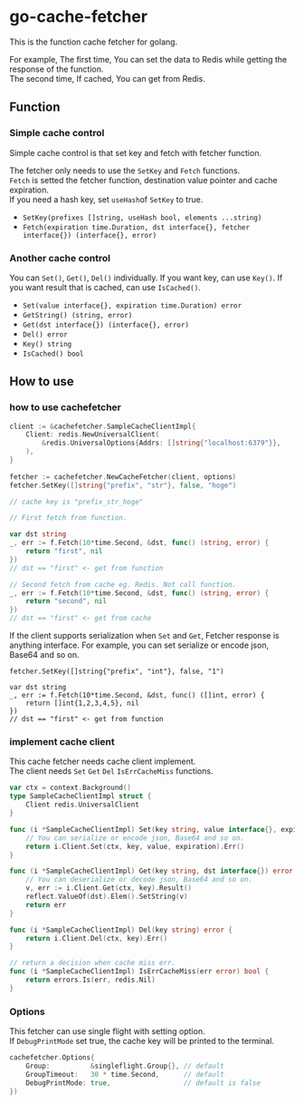 # go-cache-fetcher

This is the function cache fetcher for golang.

For example, The first time, You can set the data to Redis while getting the response of the function.  
The second time, If cached, You can get from Redis.


## Function

### Simple cache control

Simple cache control is that set key and fetch with fetcher function.

The fetcher only needs to use the `SetKey` and `Fetch` functions.  
`Fetch` is setted the fetcher function, destination value pointer and cache expiration.  
If you need a hash key, set `useHash`of `SetKey` to true.

- `SetKey(prefixes []string, useHash bool, elements ...string)`
- `Fetch(expiration time.Duration, dst interface{}, fetcher interface{}) (interface{}, error)`

### Another cache control
You can `Set()`, `Get()`, `Del()` individually. If you want key, can use `Key()`. If you want result that is cached, can use `IsCached()`.

- `Set(value interface{}, expiration time.Duration) error`
- `GetString() (string, error)`
- `Get(dst interface{}) (interface{}, error)`
- `Del() error`
- `Key() string`
- `IsCached() bool`


## How to use

### how to use cachefetcher

```go
client := &cachefetcher.SampleCacheClientImpl{
	Client: redis.NewUniversalClient(
		&redis.UniversalOptions{Addrs: []string{"localhost:6379"}},
	),
}
  
fetcher := cachefetcher.NewCacheFetcher(client, options)
fetcher.SetKey([]string{"prefix", "str"}, false, "hoge")

// cache key is "prefix_str_hoge"

// First fetch from function.

var dst string  
_, err := f.Fetch(10*time.Second, &dst, func() (string, error) {
	return "first", nil
})
// dst == "first" <- get from function

// Second fetch from cache eg. Redis. Not call function.
_, err := f.Fetch(10*time.Second, &dst, func() (string, error) {
	return "second", nil
})
// dst == "first" <- get from cache

```

If the client supports serialization when `Set` and `Get`, Fetcher response is anything interface.
For example, you can set serialize or encode json, Base64 and so on.

```
fetcher.SetKey([]string{"prefix", "int"}, false, "1")

var dst string  
_, err := f.Fetch(10*time.Second, &dst, func() ([]int, error) {
	return []int{1,2,3,4,5}, nil
})
// dst == "first" <- get from function

```


### implement cache client

This cache fetcher needs cache client implement.  
The client needs `Set` `Get` `Del` `IsErrCacheMiss` functions.

```go
var ctx = context.Background()
type SampleCacheClientImpl struct {
	Client redis.UniversalClient
}

func (i *SampleCacheClientImpl) Set(key string, value interface{}, expiration time.Duration) error {
	// You can serialize or encode json, Base64 and so on.
	return i.Client.Set(ctx, key, value, expiration).Err()
}

func (i *SampleCacheClientImpl) Get(key string, dst interface{}) error {
	// You can deserialize or decode json, Base64 and so on.
	v, err := i.Client.Get(ctx, key).Result()
	reflect.ValueOf(dst).Elem().SetString(v)
	return err
}

func (i *SampleCacheClientImpl) Del(key string) error {
	return i.Client.Del(ctx, key).Err()
}

// return a decision when cache miss err.
func (i *SampleCacheClientImpl) IsErrCacheMiss(err error) bool {
	return errors.Is(err, redis.Nil)
}
```

### Options
This fetcher can use single flight with setting option.  
If `DebugPrintMode` set true, the cache key will be printed to the terminal.

```go
cachefetcher.Options{
	Group:          &singleflight.Group{}, // default
	GroupTimeout:   30 * time.Second,      // default
	DebugPrintMode: true,                  // default is false
})
```

